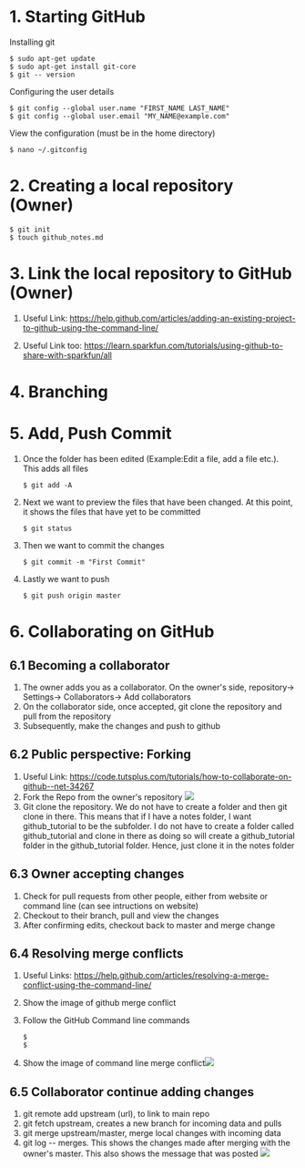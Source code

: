 # 1. Starting GitHub

Installing git 

```
$ sudo apt-get update
$ sudo apt-get install git-core 
$ git -- version 
```

Configuring the user details 

```
$ git config --global user.name "FIRST_NAME LAST_NAME"
$ git config --global user.email "MY_NAME@example.com"
```

View the configuration (must be in the home directory)

```
$ nano ~/.gitconfig
```

# 2. Creating a local repository (Owner)

```
$ git init 
$ touch github_notes.md
```

# 3. Link the local repository to GitHub (Owner)

1. Useful Link: https://help.github.com/articles/adding-an-existing-project-to-github-using-the-command-line/

2. Useful Link too: https://learn.sparkfun.com/tutorials/using-github-to-share-with-sparkfun/all

# 4. Branching

# 5. Add, Push Commit 

1. Once the folder has been edited (Example:Edit a file, add a file etc.). This adds all files 

   ```
   $ git add -A
   ```

2. Next we want to preview the files that have been changed. At this point, it shows the files that have yet to be committed 

   ```
   $ git status
   ```

3. Then we want to commit the changes 

   ```
   $ git commit -m "First Commit"
   ```

4. Lastly we want to push 

   ```
   $ git push origin master 
   ```

# 6. Collaborating on GitHub 

## 6.1 Becoming a collaborator 

1. The owner adds you as a collaborator. On the owner's side, repository-> Settings-> Collaborators-> Add collaborators  
2. On the collaborator side, once accepted, git clone the repository and pull from the repository 
3. Subsequently, make the changes and push to github 

## 6.2 Public perspective: Forking 

1. Useful Link: https://code.tutsplus.com/tutorials/how-to-collaborate-on-github--net-34267
2. Fork the Repo from the owner's repository
  ![](assets/fork_image.png) 
3. Git clone the repository. We do not have to create a folder and then git clone in there. This means that if I have a notes folder, I want github_tutorial to be the subfolder. I do not have to create a folder called github_tutorial and clone in there as doing so will create a github_tutorial folder in the github_tutorial folder. Hence, just clone it in the notes folder 

## 6.3 Owner accepting changes

1. Check for pull requests from other people, either from website or command line (can see intructions on website)
2. Checkout to their branch, pull and view the changes
3. After confirming edits, checkout back to master and merge change

## 6.4 Resolving merge conflicts

1. Useful Links: https://help.github.com/articles/resolving-a-merge-conflict-using-the-command-line/

2. Show the image of github merge conflict 

3. Follow the GitHub Command line commands 

   ```
   $
   $
   ```

4. Show the image of command line merge conflict![](assets/)

## 6.5 Collaborator continue adding changes

1. git remote add upstream (url), to link to main repo
2. git fetch upstream, creates a new branch for incoming data and pulls
3. git merge upstream/master, merge local changes with incoming data
4. git log -- merges. This shows the changes made after merging with the owner's master. This also shows the message that was posted ![](assets/merge_history.png)
